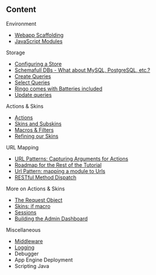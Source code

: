 Content
--------

Environment

 * [Webapp Scaffolding](#scaffolding)
 * [JavaScript Modules](#modules)
 
Storage

 * [Configuring a Store](#store_storeinstance)
 * [Schemafull DBs - What about MySQL, PostgreSQL, etc.?](#store_schemafulldb)
 * [Create Queries](#store_createqueries)
 * [Select Queries](#store_selectqueries)
 * [Ringo comes with Batteries included](#batteries)
 * [Update queries](#store_updatequeries)

Actions & Skins

 * [Actions](#actions)
 * [Skins and Subskins](#skins_subskins)
 * [Macros & Filters](#skins_macrosandfilters)
 * [Refining our Skins](#tutorial_needforurlmatching)

URL Mapping

 * [URL Patterns: Capturing Arguments for Actions](#urlmatching_argumentscapture)
 * [Roadmap for the Rest of the Tutorial](#tutorial_roadmap)
 * [Url Pattern: mapping a module to Urls](#urlmatching_patterntomodule)
 * [RESTful Method Dispatch](#methoddispatch)

More on Actions & Skins

 * [The Request Object](#requestobject)
 * [Skins: if macro](#skins_ifmacro)
 * [Sessions](#sessions)
 * [Building the Admin Dashboard](#tutorial_admindashboard)

Miscellaneous

 * [Middleware](#middleware)
 * [Logging](#logging)
 * Debugger
 * App Engine Deployment
 * Scripting Java

